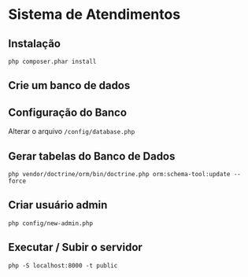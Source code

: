 # Sistema de Atendimentos

## Instalação
`php composer.phar install`

## Crie um banco de dados

## Configuração do Banco
Alterar o arquivo `/config/database.php`

## Gerar tabelas do Banco de Dados
`php vendor/doctrine/orm/bin/doctrine.php orm:schema-tool:update --force`

## Criar usuário admin
`php config/new-admin.php`


## Executar / Subir o servidor
`php -S localhost:8000 -t public`

